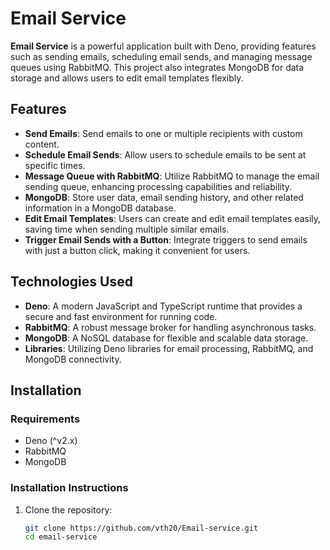 # Email Service

**Email Service** is a powerful application built with Deno, providing features such as sending emails, scheduling email sends, and managing message queues using RabbitMQ. This project also integrates MongoDB for data storage and allows users to edit email templates flexibly.

## Features

- **Send Emails**: Send emails to one or multiple recipients with custom content.
- **Schedule Email Sends**: Allow users to schedule emails to be sent at specific times.
- **Message Queue with RabbitMQ**: Utilize RabbitMQ to manage the email sending queue, enhancing processing capabilities and reliability.
- **MongoDB**: Store user data, email sending history, and other related information in a MongoDB database.
- **Edit Email Templates**: Users can create and edit email templates easily, saving time when sending multiple similar emails.
- **Trigger Email Sends with a Button**: Integrate triggers to send emails with just a button click, making it convenient for users.

## Technologies Used

- **Deno**: A modern JavaScript and TypeScript runtime that provides a secure and fast environment for running code.
- **RabbitMQ**: A robust message broker for handling asynchronous tasks.
- **MongoDB**: A NoSQL database for flexible and scalable data storage.
- **Libraries**: Utilizing Deno libraries for email processing, RabbitMQ, and MongoDB connectivity.

## Installation

### Requirements

- Deno (^v2.x)
- RabbitMQ
- MongoDB

### Installation Instructions

1. Clone the repository:

   ```bash
   git clone https://github.com/vth20/Email-service.git
   cd email-service
